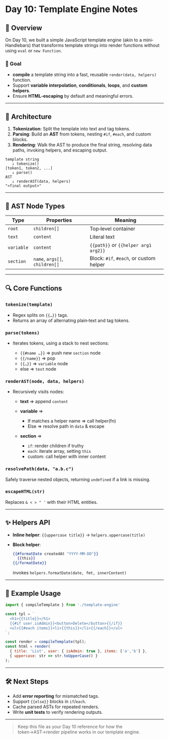 # Day 10: Template Engine Notes

## 📘 Overview

On Day 10, we built a simple JavaScript template engine (akin to a mini‐Handlebars) that transforms template strings into render functions without using `eval` or `new Function`.

### 🎯 Goal

* **compile** a template string into a fast, reusable `render(data, helpers)` function.
* Support **variable interpolation**, **conditionals**, **loops**, and **custom helpers**.
* Ensure **HTML‐escaping** by default and meaningful errors.

---

## 🧩 Architecture

1. **Tokenization**: Split the template into text and tag tokens.
2. **Parsing**: Build an **AST** from tokens, nesting `#if`, `#each`, and custom blocks.
3. **Rendering**: Walk the AST to produce the final string, resolving data paths, invoking helpers, and escaping output.

```
template string
   ↓ tokenize()
[token1, token2, ...]
   ↓ parse()
AST
   ↓ renderAST(data, helpers)
"<final output>"
```

---

## 🌲 AST Node Types

| Type       | Properties                     | Meaning                                 |
| ---------- | ------------------------------ | --------------------------------------- |
| `root`     | `children[]`                   | Top‐level container                     |
| `text`     | `content`                      | Literal text                            |
| `variable` | `content`                      | `{{path}}` or `{{helper arg1 arg2}}`    |
| `section`  | `name`, `args[]`, `children[]` | Block: `#if`, `#each`, or custom helper |

---

## 🔍 Core Functions

### `tokenize(template)`

* Regex splits on `{{…}}` tags.
* Returns an array of alternating plain‐text and tag tokens.

### `parse(tokens)`

* Iterates tokens, using a stack to nest sections:

  * `{{#name …}}` ⇒ push new `section` node
  * `{{/name}}` ⇒ pop
  * `{{…}}` ⇒ `variable` node
  * else ⇒ `text` node

### `renderAST(node, data, helpers)`

* Recursively visits nodes:

  * **text** ⇒ append `content`
  * **variable** ⇒

    * If matches a helper name ⇒ call helper(fn)
    * Else ⇒ resolve path in `data` & escape
  * **section** ⇒

    * `if`: render children if truthy
    * `each`: iterate array, setting `this`
    * custom: call helper with inner content

### `resolvePath(data, "a.b.c")`

Safely traverse nested objects, returning `undefined` if a link is missing.

### `escapeHTML(str)`

Replaces `& < > " '` with their HTML entities.

---

## ✨ Helpers API

* **Inline helper**: `{{uppercase title}}` → `helpers.uppercase(title)`
* **Block helper**:

  ```hbs
  {{#formatDate createdAt "YYYY-MM-DD"}}
    {{this}}
  {{/formatDate}}
  ```

  invokes `helpers.formatDate(date, fmt, innerContent)`

---

## 🔧 Example Usage

```js
import { compileTemplate } from './template-engine'

const tpl = `
  <h1>{{title}}</h1>
  {{#if user.isAdmin}}<button>Delete</button>{{/if}}
  <ul>{{#each items}}<li>{{this}}</li>{{/each}}</ul>
`;

const render = compileTemplate(tpl);
const html = render(
  { title: 'List', user: { isAdmin: true }, items: ['a','b'] },
  { uppercase: str => str.toUpperCase() }
);
```

---

## 🛠 Next Steps

* Add **error reporting** for mismatched tags.
* Support `{{else}}` blocks in `if`/`each`.
* Cache parsed ASTs for repeated renders.
* Write **unit tests** to verify rendering outputs.

---

> Keep this file as your Day 10 reference for how the token→AST→render pipeline works in our template engine.
